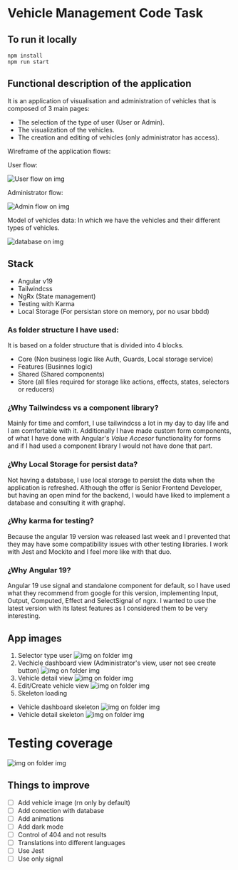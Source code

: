 # Vehicle Management Code Task

## To run it locally

```shell
npm install
npm run start
```

## Functional description of the application

It is an application of visualisation and administration of vehicles that is composed of 3 main pages:
* The selection of the type of user (User or Admin).
* The visualization of the vehicles.
* The creation and editing of vehicles (only administrator has access).

Wireframe of the application flows:

User flow:

![User flow on img](/img/User_flow.png "User Flow")

Administrator flow:

![Admin flow on img](/img/Admin_flow.png "Admin Flow")


Model of vehicles data:
In which we have the vehicles and their different types of vehicles.

![database on img](/img/database.png "Database")


## Stack

* Angular v19
* Tailwindcss
* NgRx (State management)
* Testing with Karma
* Local Storage (For persistan store on memory, por no usar bbdd)

### As folder structure I have used:
It is based on a folder structure that is divided into 4 blocks.
* Core (Non business logic like Auth, Guards, Local storage service)
* Features (Businnes logic)
* Shared (Shared components)
* Store (all files required for storage like actions, effects, states, selectors or reducers)

### ¿Why Tailwindcss vs a component library?
Mainly for time and comfort, I use tailwindcss a lot in my day to day life and I am comfortable with it.
Additionally I have made custom form components, of what I have done with Angular's *Value Accesor* functionality for forms and if I had used a component library I would not have done that part.

### ¿Why Local Storage for persist data?
Not having a database, I use local storage to persist the data when the application is refreshed.
Although the offer is Senior Frontend Developer, but having an open mind for the backend, I would have liked to implement a database and consulting it with graphql.

### ¿Why karma for testing?
Because the angular 19 version was released last week and I prevented that they may have some compatibility issues with other testing libraries. I work with Jest and Mockito and I feel more like with that duo.

### ¿Why Angular 19?
Angular 19 use signal and standalone component for default, so I have used what they recommend from google for this version, implementing Input, Output, Computed, Effect and SelectSignal of ngrx.
I wanted to use the latest version with its latest features as I considered them to be very interesting.



## App images

1. Selector type user
![img on folder img](/img/app_1_user_type_selector.png "User type Selector")
2. Vechicle dashboard view (Administrator's view, user not see create button)
![img on folder img](/img/app_2_dashboard_view.png "Vehicle dashboard")
3. Vehicle detail view
![img on folder img](/img/app_3_detail_vehicle.png "Detail vehicle")
4. Edit/Create vehicle view
![img on folder img](/img/app_4_edit_create_view.png "Detail vehicle")
5. Skeleton loading
  * Vehicle dashboard skeleton
  ![img on folder img](/img/app_2_dashboard_skeleton.png "Vehicle dashboard")
  * Vehicle detail skeleton
  ![img on folder img](/img/app_3_detail_vehicle_skeleton.png "Detail vehicle")

# Testing coverage
![img on folder img](/img/coverage.png "Detail vehicle")


## Things to improve
- [ ] Add vehicle image (rn only by default)
- [ ] Add conection with database
- [ ] Add animations
- [ ] Add dark mode
- [ ] Control of 404 and not results
- [ ] Translations into different languages
- [ ] Use Jest
- [ ] Use only signal
